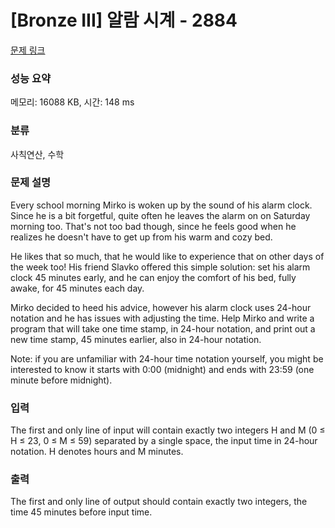 # [Bronze III] 알람 시계 - 2884 

[문제 링크](https://www.acmicpc.net/problem/2884) 

### 성능 요약

메모리: 16088 KB, 시간: 148 ms

### 분류

사칙연산, 수학

### 문제 설명

<p>Every school morning Mirko is woken up by the sound of his alarm clock. Since he is a bit forgetful, quite often he leaves the alarm on on Saturday morning too. That's not too bad though, since he feels good when he realizes he doesn't have to get up from his warm and cozy bed.</p>

<p>He likes that so much, that he would like to experience that on other days of the week too! His friend Slavko offered this simple solution: set his alarm clock 45 minutes early, and he can enjoy the comfort of his bed, fully awake, for 45 minutes each day.</p>

<p>Mirko decided to heed his advice, however his alarm clock uses 24-hour notation and he has issues with adjusting the time. Help Mirko and write a program that will take one time stamp, in 24-hour notation, and print out a new time stamp, 45 minutes earlier, also in 24-hour notation.</p>

<p>Note: if you are unfamiliar with 24-hour time notation yourself, you might be interested to know it starts with 0:00 (midnight) and ends with 23:59 (one minute before midnight).</p>

### 입력 

 <p>The first and only line of input will contain exactly two integers H and M (0 ≤ H ≤ 23, 0 ≤ M ≤ 59) separated by a single space, the input time in 24-hour notation. H denotes hours and M minutes.</p>

### 출력 

 <p>The first and only line of output should contain exactly two integers, the time 45 minutes before input time.</p>


